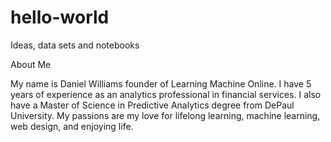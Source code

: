 # hello-world
Ideas, data sets and notebooks 

About Me

My name is Daniel Williams founder of Learning Machine Online.  I have 5 years of experience as an analytics professional in financial services.  I also have a Master of Science in Predictive Analytics degree from DePaul University.  My passions are my love for lifelong learning, machine learning, web design, and enjoying life.
